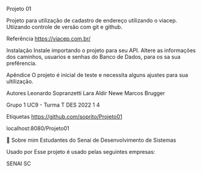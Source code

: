 Projeto 01

Projeto para utilização de cadastro de endereço utilizando o viacep. Utiizando controle de versão com git e github.

Referência
https://viacep.com.br/

Instalação
Instale importando o projeto para seu API.
Altere as informações dos caminhos, usuarios e senhas do Banco de Dados, para os sa sua prefêrencia.

Apêndice
O projeto é inicial de teste e necessita alguns ajustes para sua ultilização.

Autores
Leonardo Sopranzetti Lara Aldir Newe Marcos Brugger

Grupo 1 UC9 - Turma T DES 2022 1 4

Etiquetas
https://github.com/soprito/Projeto01

localhost:8080/Projeto01

🚀 Sobre mim
Estudantes do Senai de Desenvolvimento de Sistemas

Usado por
Esse projeto é usado pelas seguintes empresas:

SENAI SC

